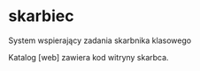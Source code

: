 # skarbiec
System wspierający zadania skarbnika klasowego

Katalog [web] zawiera kod witryny skarbca.
